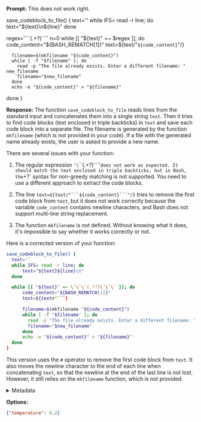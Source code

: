 **Prompt:**
This does not work right.


save_codeblock_to_file() {
  text=''
  while IFS= read -r line; do
      text="${text}\n${line}"
  done

  regex='\`\`\`(.+?)\`\`\`'
  n=0
  while [[ "${text}" =~ $regex ]]; do
      code_content="${BASH_REMATCH[1]}"
      text=${text/"```${code_content}```"/}

      filename=$(mkfilename "${code_content}")
      while [ -f "$filename" ]; do
        read -p "The file already exists. Enter a different filename: " new_filename
        filename="$new_filename"
      done
      echo -e "${code_content}" > "${filename}"
done
}

**Response:**
The function `save_codeblock_to_file` reads lines from the standard input and concatenates them into a single string `text`. Then it tries to find code blocks (text enclosed in triple backticks) in `text` and save each code block into a separate file. The filename is generated by the function `mkfilename` (which is not provided in your code). If a file with the generated name already exists, the user is asked to provide a new name.

There are several issues with your function:

1. The regular expression `'\`\`\`(.+?)\`\`\`'` does not work as expected. It should match the text enclosed in triple backticks, but in Bash, the `+?` syntax for non-greedy matching is not supported. You need to use a different approach to extract the code blocks.

2. The line `text=${text/"```${code_content}```"/}` tries to remove the first code block from `text`, but it does not work correctly because the variable `code_content` contains newline characters, and Bash does not support multi-line string replacement.

3. The function `mkfilename` is not defined. Without knowing what it does, it's impossible to say whether it works correctly or not.

Here is a corrected version of your function:

```bash
save_codeblock_to_file() {
  text=''
  while IFS= read -r line; do
      text="${text}${line}\n"
  done

  while [[ "${text}" =~ \`\`\`(.*?)\`\`\` ]]; do
      code_content="${BASH_REMATCH[1]}"
      text=${text#*```}

      filename=$(mkfilename "${code_content}")
      while [ -f "$filename" ]; do
        read -p "The file already exists. Enter a different filename: " new_filename
        filename="$new_filename"
      done
      echo -e "${code_content}" > "${filename}"
  done
}
```

This version uses the `#` operator to remove the first code block from `text`. It also moves the newline character to the end of each line when concatenating `text`, so that the newline at the end of the last line is not lost. However, it still relies on the `mkfilename` function, which is not provided.

<details><summary>Metadata</summary>

- Duration: 37992 ms
- Datetime: 2023-10-29T15:32:21.022174
- Model: gpt-4-0613

</details>

**Options:**
```json
{"temperature": 0.2}
```

